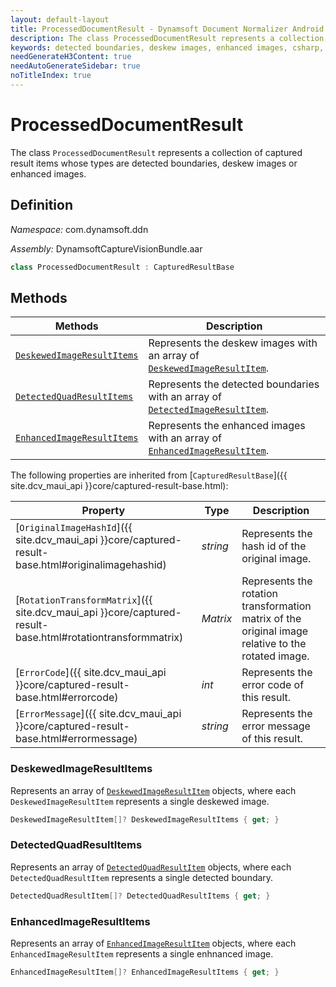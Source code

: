 ```yaml
---
layout: default-layout
title: ProcessedDocumentResult - Dynamsoft Document Normalizer Android SDK API Reference
description: The class ProcessedDocumentResult represents a collection of captured result items whose types are detected boundaries, deskew images or enhanced images.
keywords: detected boundaries, deskew images, enhanced images, csharp, kotlin
needGenerateH3Content: true
needAutoGenerateSidebar: true
noTitleIndex: true
---
```


# ProcessedDocumentResult

The class `ProcessedDocumentResult` represents a collection of captured result items whose types are detected boundaries, deskew images or enhanced images.

## Definition

*Namespace:* com.dynamsoft.ddn

*Assembly:* DynamsoftCaptureVisionBundle.aar

```csharp
class ProcessedDocumentResult : CapturedResultBase
```

## Methods

| Methods | Description |
| ---------- | ----------- |
| [`DeskewedImageResultItems`](#deskewedimageresultitems) | Represents the deskew images with an array of [`DeskewedImageResultItem`](deskewed-image-result-item.md). |
| [`DetectedQuadResultItems`](#detectedquadresultitems) | Represents the detected boundaries with an array of [`DetectedImageResultItem`](detected-image-result-item.md). |
| [`EnhancedImageResultItems`](#enhancedimageresultitems) | Represents the enhanced images with an array of [`EnhancedImageResultItem`](enhanced-image-result-item.md). |

The following properties are inherited from [`CapturedResultBase`]({{ site.dcv_maui_api }}core/captured-result-base.html):

| Property | Type | Description |
| -------- | ---- | ----------- |
| [`OriginalImageHashId`]({{ site.dcv_maui_api }}core/captured-result-base.html#originalimagehashid) | *string* | Represents the hash id of the original image. |
| [`RotationTransformMatrix`]({{ site.dcv_maui_api }}core/captured-result-base.html#rotationtransformmatrix) | *Matrix* | Represents the rotation transformation matrix of the original image relative to the rotated image. |
| [`ErrorCode`]({{ site.dcv_maui_api }}core/captured-result-base.html#errorcode) | *int* | Represents the error code of this result. |
| [`ErrorMessage`]({{ site.dcv_maui_api }}core/captured-result-base.html#errormessage) | *string* | Represents the error message of this result. |

### DeskewedImageResultItems

Represents an array of [`DeskewedImageResultItem`](deskewed-image-result-item.md) objects, where each `DeskewedImageResultItem` represents a single deskewed image.

```csharp
DeskewedImageResultItem[]? DeskewedImageResultItems { get; }
```

### DetectedQuadResultItems

Represents an array of [`DetectedQuadResultItem`](detected-quad-result-item.md) objects, where each `DetectedQuadResultItem` represents a single detected boundary.

```csharp
DetectedQuadResultItem[]? DetectedQuadResultItems { get; }
```

### EnhancedImageResultItems

Represents an array of [`EnhancedImageResultItem`](enhanced-image-result-item.md) objects, where each `EnhancedImageResultItem` represents a single enhnanced image.

```csharp
EnhancedImageResultItem[]? EnhancedImageResultItems { get; }
```
